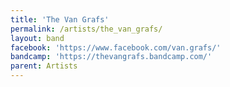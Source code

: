 ```yaml
---
title: 'The Van Grafs'
permalink: /artists/the_van_grafs/
layout: band
facebook: 'https://www.facebook.com/van.grafs/'
bandcamp: 'https://thevangrafs.bandcamp.com/'
parent: Artists
---
```

